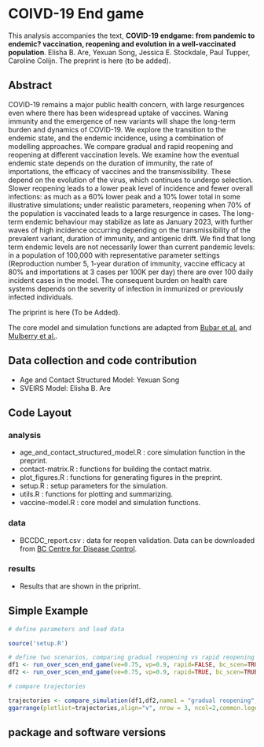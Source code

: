 # COIVD-19 End game
This analysis accompanies the text, **COVID-19 endgame: from pandemic to endemic? vaccination, reopening and evolution in a well-vaccinated population**. Elisha B. Are, Yexuan Song, Jessica E. Stockdale, Paul Tupper, Caroline Colijn. The preprint is here (to be added).

## Abstract 
COVID-19 remains a major public health concern, with large resurgences even where there has been widespread uptake of vaccines. Waning immunity and the emergence of new variants will shape the long-term burden and dynamics of COVID-19. We explore the transition to the endemic state, and the endemic incidence, using a combination of modelling approaches. We compare gradual and rapid reopening and reopening at different vaccination levels. We examine how the eventual endemic state depends on  the duration of immunity, the rate of importations, the efficacy of vaccines and the transmissibility. These depend on the evolution of the virus, which continues to undergo selection. Slower reopening leads to a lower peak level of incidence and fewer overall infections: as much as a 60\% lower peak and a 10\% lower total in some illustrative simulations; under realistic parameters, reopening when 70\% of the population is vaccinated leads to a large resurgence in cases. The long-term endemic behaviour may stabilize as late as January 2023, with further waves of high incidence occurring depending on the transmissibility of the prevalent variant, duration of immunity,  and antigenic drift. We find that long term endemic levels are not necessarily lower than current pandemic levels: in a population of 100,000 with representative parameter settings (Reproduction number 5, 1-year duration of immunity, vaccine efficacy at 80\% and importations at 3 cases per 100K per day) there are over 100 daily incident cases in the model. The consequent burden on health care systems depends on the severity of infection in immunized or previously infected individuals. 

The priprint is here (To be Added).

The core model and simulation functions are adapted from [Bubar et al.](https://github.com/kbubar/vaccine_prioritization) and [Mulberry et al.](https://github.com/nmulberry/essential-workers-vaccine#strategies-for-vaccine-allocation-with-essential-workers). 

## Data collection and code contribution
* Age and Contact Structured Model: Yexuan Song
* SVEIRS Model: Elisha B. Are


## Code Layout
### analysis
* age_and_contact_structured_model.R : core simulation function in the preprint.
* contact-matrix.R : functions for building the contact matrix.
* plot_figures.R : functions for generating figures in the preprint.
* setup.R : setup parameters for the simulation.
* utils.R : functions for plotting and summarizing.
* vaccine-model.R : core model and simulation functions.

### data
* BCCDC_report.csv : data for reopen validation. Data can be downloaded from [BC Centre for Disease Control](http://www.bccdc.ca/health-info/diseases-conditions/covid-19/data). 

### results
* Results that are shown in the priprint.

## Simple Example
```R
# define parameters and load data

source('setup.R')

# define two scenarios, comparing gradual reopening vs rapid reopening over 900 days. Set R=2.4 for reopening.
df1 <- run_over_scen_end_game(ve=0.75, vp=0.9, rapid=FALSE, bc_scen=TRUE, reopenR=2.4, ramp_T=300, days=900)
df2 <- run_over_scen_end_game(ve=0.75, vp=0.9, rapid=TRUE, bc_scen=TRUE, reopenR=2.4, ramp_T=300, days=900)

# compare trajectories

trajectories <- compare_simulation(df1,df2,name1 = "gradual reopening",name2 = "rapid reopening")
ggarrange(plotlist=trajectories,align="v", nrow = 3, ncol=2,common.legend = TRUE, legend = "bottom")
```

## package and software versions

